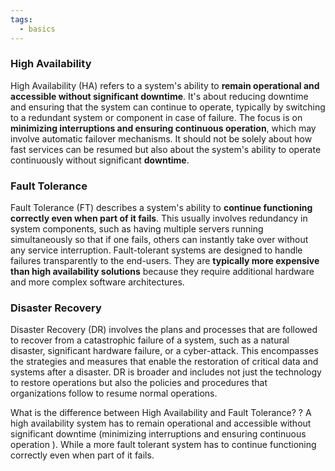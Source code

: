 ```yaml
---
tags:
  - basics
---
```


### High Availability

High Availability (HA) refers to a system's ability to **remain operational and accessible without significant downtime**. It's about reducing downtime and ensuring that the system can continue to operate, typically by switching to a redundant system or component in case of failure. The focus is on **minimizing interruptions and ensuring continuous operation**, which may involve automatic failover mechanisms. It should not be solely about how fast services can be resumed but also about the system's ability to operate continuously without significant **downtime**.

### Fault Tolerance

Fault Tolerance (FT) describes a system's ability to **continue functioning correctly even when part of it fails**. This usually involves redundancy in system components, such as having multiple servers running simultaneously so that if one fails, others can instantly take over without any service interruption. Fault-tolerant systems are designed to handle failures transparently to the end-users. They are **typically more expensive than high availability solutions** because they require additional hardware and more complex software architectures.

### Disaster Recovery

Disaster Recovery (DR) involves the plans and processes that are followed to recover from a catastrophic failure of a system, such as a natural disaster, significant hardware failure, or a cyber-attack. This encompasses the strategies and measures that enable the restoration of critical data and systems after a disaster. DR is broader and includes not just the technology to restore operations but also the policies and procedures that organizations follow to resume normal operations.

What is the difference between High Availability and Fault Tolerance?
?
A high availability system has to remain operational and accessible without significant downtime (minimizing interruptions and ensuring continuous operation ).
While a more fault tolerant system has to continue functioning correctly even when part of it fails.
<!--SR:!2024-07-20,17,250-->